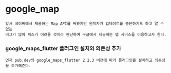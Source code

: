 # google_map

```
앞서 네이버에서 제공하는 Map API를 써봤지만 원작자가 업데이트를 중단하기도 하고 알 수 없는
버그가 많아 픽스가 어려울 것이라 판단하여 구글에서 제공하는 맵 서비스를 이용하고자 한다.
```

### google_maps_flutter 플러그인 설치와 의존성 추가
```
먼저 pub.dev의 google_maps_flutter 2.2.3 버전에 따라 플러그인을 설치하고 의존성을 추가해준다.
```
